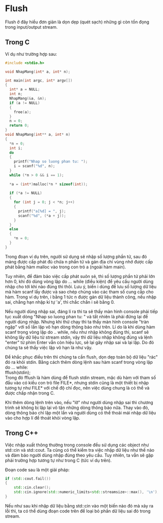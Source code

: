 # Flush

Flush ở đây hiểu đơn giản là dọn dẹp (quét sạch) những gì còn tồn đọng trong input/output stream.

## Trong C

Ví dụ như trường hợp sau:  
```C
#include <stdio.h>

void NhapMang(int* a, int* n);

int main(int argc, int* argv[])
{
  int* a = NULL;
  int n;
  NhapMang(&a, &n);
  if (a != NULL)
  {
  	free(a);
  }
  n = 0;
  return 0;
}
void NhapMang(int** a, int* n)
{
  *n = 0;
  int i;
  do
  {
    printf("Nhap so luong phan tu: ");
    i = scanf("%d", n);
  }
  while (*n > 0 && i == 1);
  
  *a = (int*)malloc(*n * sizeof(int));
  
  if (*a != NULL)
  {
    for (int j = 0; j < *n; j++)
    {
      printf("a[%d] = ", j);
      scanf("%d", (*a + j));
    }
  }
  else
  {
    *n = 0;
  }
}
```
Trong đoạn ví dụ trên, người sử dụng sẽ nhập số lượng phần tử, sau đó mảng được cấp phát đủ chứa n phần tử và gán địa chỉ vùng nhớ được cấp phát bằng hàm malloc vào trong con trỏ a (ngoài hàm main).

Tuy nhiên, để đảm bảo việc cấp phát suôn sẻ, thì số lượng phần tử phải lớn hơn 0, khi đó dùng vòng lặp do ... while (điều kiện) để yêu cầu người dùng nhập cho tới khi nào đúng thì thôi. Lưu ý, biến i dùng để lưu số lượng dữ liệu mà hàm scanf lấy được và sao chép chúng vào các tham số cung cấp cho hàm. Trong ví dụ trên, i bằng 1 tức n được gán dữ liệu thành công, nếu nhập sai, chẳng hạn nhập kí tự 'a', thì chắc chắn i sẽ bằng 0.

Nếu người dùng nhập sai, đáng lí ra thì ta sẽ thấy màn hình console phải tiếp tục xuất dòng "Nhap so luong phan tu: " và tất nhiên là phải đứng lại để người dùng nhập. Nhưng khi thử chạy thì ta thấy màn hình console "tràn ngập" với số lần lặp vô hạn dòng thông báo như trên. Lí do là khi dùng hàm scanf trong vòng lặp do .. while, nếu như nhập không đúng thì, scanf sẽ không lấy dữ liệu từ stream stdin, vậy thì dữ liệu nhập không đúng và lệnh "enter" từ phím Enter vẫn còn hiệu lực, sẽ lại gây nhập sai và lại lặp. Do đó chúng ta sẽ thấy việc lặp vô hạn là như vậy.

Để khắc phục điều trên thì chúng ta cần flush, dọn dẹp toàn bộ dữ liệu "rác" đó ra khỏi stdin. Bằng cách thêm dòng lệnh sau hàm scanf trong vòng lặp do ... while:  
fflush(stdin);  
Trong đó fflush là hàm dùng để flush stdin stream, mặc dù hàm với tham số đầu vào có kiểu con trỏ file FILE\*, nhưng stdin cũng là một thiết bị nhập tương tự như FILE\* với chế độ chỉ đọc, nên việc dùng chung là có thể và được chấp nhận trong C.

Khi thêm dòng lệnh trên vào, nếu "lỡ" như người dùng nhập sai thì chương trình sẽ không bị lặp lại vô tận những dòng thông báo nữa. Thay vào đó, dòng thông báo chỉ lặp một lần và người dùng có thể thoải mái nhập dữ liệu vào cho hợp lí để thoát khỏi vòng lặp.

## Trong C++

Việc nhập xuất thông thường trong console đều sử dụng các object như std::cin và std::cout. Ta cũng có thể kiểm tra việc nhập dữ liệu như thế nào và đảm bảo người dùng nhập đúng theo yêu cầu. Tuy nhiên, ta vẫn sẽ gặp phải trường hợp tương tự như trong C (tức ví dụ trên).

Đoạn code sau là một giải pháp:
```C++
if (std::cout.fail())
{
	std::cin.clear();
	std::cin.ignore(std::numeric_limits<std::streamsize>::max(), '\n');
}
```
Nếu như sau khi nhập dữ liệu bằng std::cin vào một biến nào đó mà xảy ra lỗi thì, ta có thể dùng đoạn code trên để loại bỏ phần dữ liệu sai đó trong stream.
